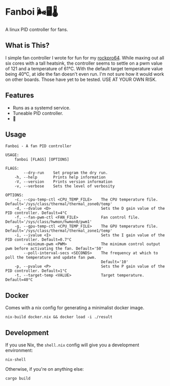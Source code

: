 # Fanboi 🌬🖥️🌡️
A linux PID controller for fans.

## What is This?
I simple fan controller I wrote for fun for my [rockpro64](https://www.pine64.org/rockpro64). While maxing out all six cores with a tall heatsink, the controller seems to settle on a pwm value of 121 and a temperature of 61°C. With the default target temperature value being 40°C, at idle the fan doesn't even run. I'm not sure how it would work on other boards. Those have yet to be tested. USE AT YOUR OWN RISK.

## Features
- Runs as a systemd service.
- Tuneable PID controller.
- 🦀

## Usage
```
Fanboi - A fan PID controller

USAGE:
    fanboi [FLAGS] [OPTIONS]

FLAGS:
        --dry-run    Set program the dry run.
    -h, --help       Prints help information
    -V, --version    Prints version information
    -v, --verbose    Sets the level of verbosity

OPTIONS:
    -c, --cpu-temp-ctl <CPU_TEMP_FILE>    The CPU temperature file. Default='/sys/class/thermal/thermal_zone0/temp'
    -d, --dvalue <D>                      Sets the D gain value of the PID controller. Default=4°C
    -f, --fan-pwm-ctl <FAN_FILE>          Fan control file. Default='/sys/class/hwmon/hwmon0/pwm1'
    -g, --gpu-temp-ctl <CPU_TEMP_FILE>    The GPU temperature file. Default='/sys/class/thermal/thermal_zone1/temp'
    -i, --ivalue <I>                      Sets the I gain value of the PID controller. Default=0.7°C
        --minimum-pwm <PWM>               The minimum control output pwm before activating the fan. Default='50'
        --poll-interval-secs <SECONDS>    The frequency at which to poll the temperature and update fan pwm.
                                          Default='10'
    -p, --pvalue <P>                      Sets the P gain value of the PID controller. Default=1°C
    -t, --target-temp <VALUE>             Target temperature. Default=40°C
```

## Docker
Comes with a nix config for generating a minimalist docker image.
```
nix-build docker.nix && docker load -i ./result
```

## Development
If you use Nix, the `shell.nix` config will give you a development environment:
```
nix-shell
```

Otherwise, if you're on anything else:
```
cargo build
```